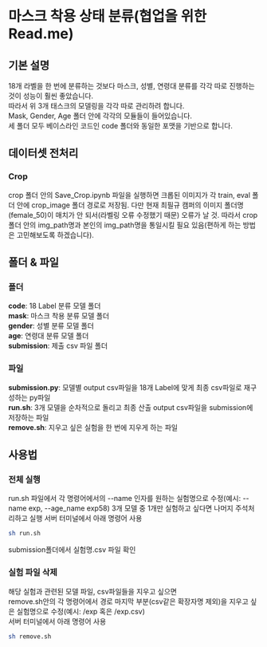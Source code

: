 # 마스크 착용 상태 분류(협업을 위한 Read.me)
## 기본 설명
18개 라벨을 한 번에 분류하는 것보다 마스크, 성별, 연령대 분류를 각각 따로 진행하는 것이 성능이 훨씬 좋았습니다.  
따라서 위 3개 태스크의 모델링을 각각 따로 관리하려 합니다.  
Mask, Gender, Age 폴더 안에 각각의 모듈들이 들어있습니다.  
세 폴더 모두 베이스라인 코드인 code 폴더와 동일한 포맷을 기반으로 합니다.

## 데이터셋 전처리
### Crop
crop 폴더 안의 Save_Crop.ipynb 파일을 실행하면 크롭된 이미지가 각 train, eval 폴더 안에 crop_image 폴더 경로로 저장됨.
다만 현재 최필규 캠퍼의 이미지 폴더명(female_50)이 매치가 안 되서(라벨링 오류 수정했기 때문) 오류가 날 것.
따라서 crop 폴더 안의 img_path명과 본인의 img_path명을 통일시킬 필요 있음(편하게 하는 방법은 고민해보도록 하겠습니다).

## 폴더 & 파일
### 폴더
**code**: 18 Label 분류 모델 폴더  
**mask**: 마스크 착용 분류 모델 폴더  
**gender**: 성별 분류 모델 폴더  
**age**: 연령대 분류 모델 폴더  
**submission**: 제출 csv 파일 폴더  
### 파일
**submission.py**: 모델별 output csv파일을 18개 Label에 맞게 최종 csv파일로 재구성하는 py파일  
**run.sh**: 3개 모델을 순차적으로 돌리고 최종 산출 output csv파일을 submission에 저장하는 파일  
**remove.sh**: 지우고 싶은 실험을 한 번에 지우게 하는 파일  
  
## 사용법
### 전체 실행
run.sh 파일에서 각 명령어에서의 --name 인자를 원하는 실험명으로 수정(예시: --name exp, --age_name exp58) 
3개 모델 중 1개만 실험하고 싶다면 나머지 주석처리하고 실행
서버 터미널에서 아래 명령어 사용
```bash
sh run.sh
```
submission폴더에서 실험명.csv 파일 확인  
### 실험 파일 삭제
해당 실험과 관련된 모델 파일, csv파일들을 지우고 싶으면  
remove.sh안의 각 명령어에서 경로 마지막 부분(csv같은 확장자명 제외)을 지우고 싶은 실험명으로 수정(예시: /exp 혹은 /exp.csv)  
서버 터미널에서 아래 명령어 사용
```bash
sh remove.sh
```

